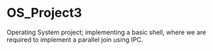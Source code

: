 # OS_Project3
Operating System project; implementing a basic shell, where we are required to implement a parallel join using IPC. 
